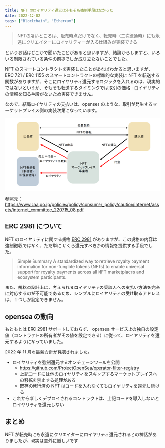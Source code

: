 ```yaml
---
title: NFT のロイヤリティ還元はそもそも強制手段はなかった
date: 2022-12-02
tags: ["Blockchain", "Ethereum"]
---
```


> NFTの凄いところは、販売時点だけでなく、転売時（二次流通時）にも永遠にクリエイターにロイヤリティーが入る仕組みが実装できる

というお話はどこかで聞いたことがあると思いますが、結論からしますと、いろいろ制限されている条件の前提でしか成り立たないことでした。

NFT のスマートコントラクトを実装したことがあればわかると思いますが、ERC 721 / ERC 1155 のスマートコントラクトの標準的な実装に NFT を転送する関数がありますが、そこにロイヤリティ還元するロジックを入れるのは、現実的ではないというか、そもそも転送するタイミングでは取引の価格・ロイヤリティの情報を知る手段がないため実装できません。

なので、結局ロイヤリティの支払いは、opensea のような、取引が発生するマーケットプレイス側の実装次第になっています。

![image0.png](image0.png)

参照元：https://www.caa.go.jp/policies/policy/consumer_policy/caution/internet/assets/internet_committee_220715_08.pdf



<!--truncate-->

## ERC 2981 について
NFT のロイヤリティに関する規格 [ERC 2981](https://eips.ethereum.org/EIPS/eip-2981) がありますが、この規格の内容は強制徴収ではなく、ただ単に いくら還元すべきかの情報を提供する手段でした。

> Simple Summary
 A standardized way to retrieve royalty payment information for non-fungible tokens (NFTs) to enable universal support for royalty payments across all NFT marketplaces and ecosystem participants.

また、規格の設計上は、考えられるロイヤリティの受取人への支払い方法を完全に対応するのが不可能であるため、シンプルにロイヤリティの受け取るアドレスは、１つしか設定できません。

## opensea の動向
もともとは ERC 2981 サポートしておらず、 opensea サービス上の独自の設定値（コントラクトの所有者がその値を設定できる）に従って、ロイヤリティを還元するようになっていました。

2022 年 11 月の最新方針が発表されました。

- ロイヤリティを強制還元するオンチェーンツールを公開
    - https://github.com/ProjectOpenSea/operator-filter-registry
    - 上記コードには他のロイヤリティをスキップするマーケットプレイスへの移転を禁止する処理がある
    - 既存の発行済の NFT はコードを入れなくてもロイヤリティを還元し続ける
- これから新しくデプロイされるコントラクトは、上記コードを導入しないと ロイヤリティを還元しない

## まとめ
NFT が転売時にも永遠にクリエイターにロイヤリティ還元されるとの神話がありましたが、現実は意外に厳しいです
